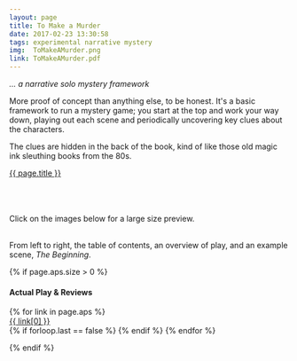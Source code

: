 ```yaml
---
layout: page
title: To Make a Murder
date: 2017-02-23 13:30:58
tags: experimental narrative mystery
img:  ToMakeAMurder.png
link: ToMakeAMurder.pdf
---
```


*... a narrative solo mystery framework*

More proof of concept than anything else, to be honest. It's a basic framework to run a mystery game; you start at the top and work your way down, playing out each scene and periodically uncovering key clues about the characters.

The clues are hidden in the back of the book, kind of like those old magic ink sleuthing books from the 80s.

<div class="img_row">
	<a href="{{ site.baseurl }}/pdf/{{ page.link }}"><img class="col three" src="{{ site.baseurl }}/img/{{ page.img}}" alt="" title="{{ page.title }}"/></a>
</div>
<div class="col three caption">
	<a href="{{ site.baseurl }}/pdf/{{ page.link }}">{{ page.title }}</a>
</div>

<br><br><br>
Click on the images below for a large size preview.

<div class="img_row">
	<a href="{{ site.baseurl }}/img/ToMakeAMurder_toc.png"><img class="col one" src="{{ site.baseurl }}/img/ToMakeAMurder_toc.png" alt="" title="Table of Contents"/></a>
	<a href="{{ site.baseurl }}/img/ToMakeAMurder_s1.png"><img class="col one" src="{{ site.baseurl }}/img/ToMakeAMurder_s1.png" alt="" title="Overview"/></a>
	<a href="{{ site.baseurl }}/img/ToMakeAMurder_x1.png"><img class="col one" src="{{ site.baseurl }}/img/ToMakeAMurder_x1.png" alt="" title="Scenario Excerpt"/></a>
</div>
<div class="col three caption">
	From left to right, the table of contents, an overview of play, and an example scene, <i>The Beginning</i>.
</div>

{% if page.aps.size > 0 %}

<h4>Actual Play & Reviews</h4>

<p></p>

<div>
	<ul style='padding-left: 0px; display: inline; list-style-type: none;'>
		{% for link in page.aps %}
			<li><a href="{{ link[1] }}">{{ link[0] }}</a></li>
			{% if forloop.last == false %}
	  	<i class="fa fa-ellipsis-v" aria-hidden="true"></i>
			{% endif %}
		{% endfor %}
	</ul>
</div>

{% endif %}
